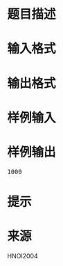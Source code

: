 

# 题目描述



# 输入格式



# 输出格式



# 样例输入



# 样例输出


<pre>1000</pre>

# 提示



# 来源


<p>
HNOI2004
</p>
